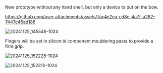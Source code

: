 
New prototype without any hand shell, but only a device to put on the bow.




https://github.com/user-attachments/assets/7ac4e2ea-cd8e-4a7f-a282-7447c46ad186

![20241125_145546-1024](https://github.com/user-attachments/assets/e2b7687f-056a-41b2-bda0-eae1649f7c1f)

Fingers will be set in silicon bi component mouldering pasta to provide a firm grip.

![20241125_152228-1024](https://github.com/user-attachments/assets/2ffc588d-e79b-4c75-86fc-afe4fb811442)


![20241125_152310-1024](https://github.com/user-attachments/assets/8532d225-668c-46ff-9127-0fb31da8f6b6)
